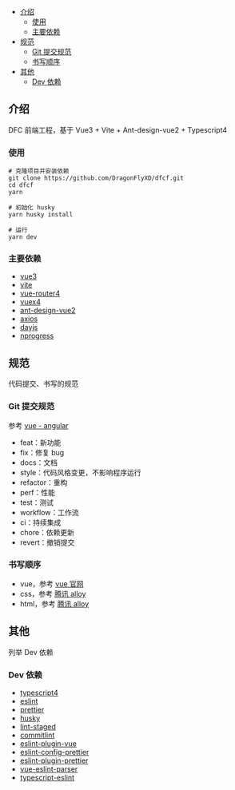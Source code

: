 - [介绍](#介绍)
  - [使用](#使用)
  - [主要依赖](#主要依赖)
- [规范](#规范)
  - [Git 提交规范](#git-提交规范)
  - [书写顺序](#书写顺序)
- [其他](#其他)
  - [Dev 依赖](#dev-依赖)

## 介绍

DFC 前端工程，基于 Vue3 + Vite + Ant-design-vue2 + Typescript4

### 使用

```
# 克隆项目并安装依赖
git clone https://github.com/DragonFlyXD/dfcf.git
cd dfcf
yarn

# 初始化 husky
yarn husky install

# 运行
yarn dev
```

### 主要依赖

-   [vue3](https://github.com/vuejs/vue)
-   [vite](https://github.com/vitejs/vite)
-   [vue-router4](https://github.com/vuejs/vue-router)
-   [vuex4](https://github.com/vuejs/vuex)
-   [ant-design-vue2](https://github.com/vueComponent/ant-design-vue)
-   [axios](https://github.com/axios/axios)
-   [dayjs](https://github.com/iamkun/dayjs)
-   [nprogress](https://github.com/rstacruz/nprogress)

## 规范

代码提交、书写的规范

### Git 提交规范

参考 [vue - angular](https://github.com/vuejs/vue/blob/dev/.github/COMMIT_CONVENTION.md)

-   feat：新功能
-   fix：修复 bug
-   docs：文档
-   style：代码风格变更，不影响程序运行
-   refactor：重构
-   perf：性能
-   test：测试
-   workflow：工作流
-   ci：持续集成
-   chore：依赖更新
-   revert：撤销提交

### 书写顺序

-   vue，参考 [vue 官网](https://v3.vuejs.org/style-guide/#priority-c-rules-recommended-minimizing-arbitrary-choices-and-cognitive-overhead)
-   css，参考 [腾讯 alloy](http://alloyteam.github.io/CodeGuide/#css-declaration-order)
-   html，参考 [腾讯 alloy](http://alloyteam.github.io/CodeGuide/#html-attribute-order)

## 其他

列举 Dev 依赖

### Dev 依赖

-   [typescript4](https://github.com/microsoft/TypeScript)
-   [eslint](https://github.com/eslint/eslint)
-   [prettier](https://github.com/prettier/prettier)
-   [husky](https://github.com/typicode/husky/tree/next)
-   [lint-staged](https://github.com/okonet/lint-staged)
-   [commitlint](https://github.com/conventional-changelog/commitlint)
-   [eslint-plugin-vue](https://github.com/vuejs/eslint-plugin-vue)
-   [eslint-config-prettier](https://github.com/prettier/eslint-config-prettier)
-   [eslint-plugin-prettier](https://github.com/prettier/eslint-plugin-prettier)
-   [vue-eslint-parser](https://github.com/vuejs/vue-eslint-parser)
-   [typescript-eslint](https://github.com/typescript-eslint/typescript-eslint)
